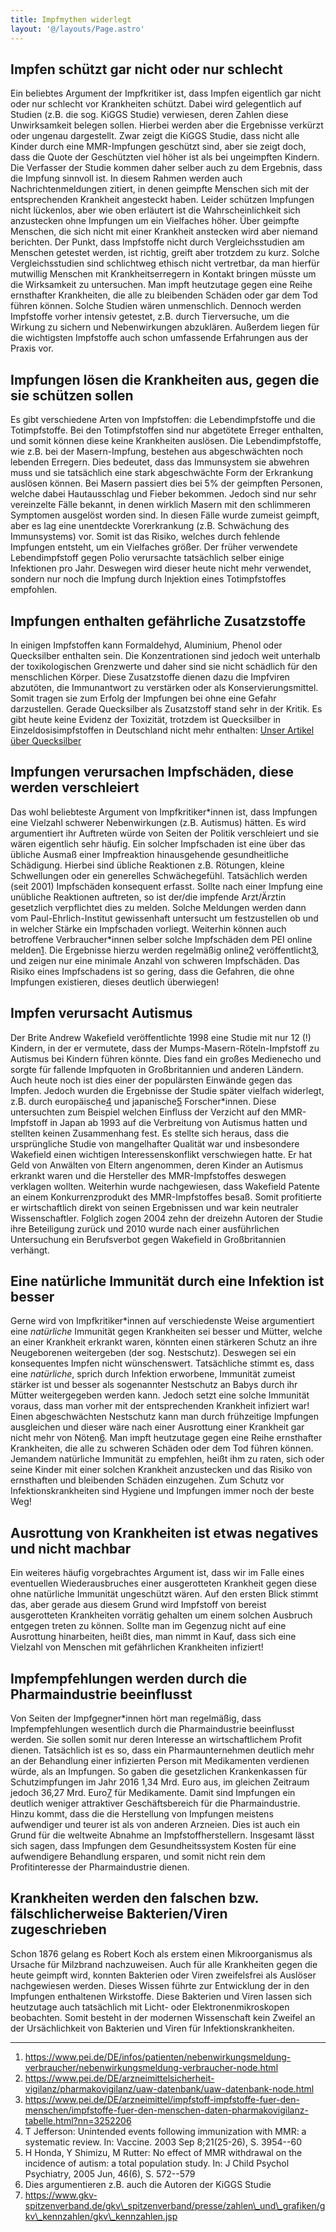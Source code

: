 ```yaml
---
title: Impfmythen widerlegt
layout: '@/layouts/Page.astro'
---
```


## Impfen schützt gar nicht oder nur schlecht

Ein beliebtes Argument der Impfkritiker ist, dass Impfen eigentlich gar nicht oder nur schlecht vor Krankheiten schützt. Dabei wird gelegentlich auf Studien (z.B. die sog. KiGGS Studie) verwiesen, deren Zahlen diese Unwirksamkeit belegen sollen. Hierbei werden aber die Ergebnisse verkürzt oder ungenau dargestellt. Zwar zeigt die KiGGS Studie, dass nicht alle Kinder durch eine MMR-Impfungen geschützt sind, aber sie zeigt doch, dass die Quote der Geschützten viel höher ist als bei ungeimpften Kindern. Die Verfasser der Studie kommen daher selber auch zu dem Ergebnis, dass die Impfung sinnvoll ist. In diesem Rahmen werden auch Nachrichtenmeldungen zitiert, in denen geimpfte Menschen sich mit der entsprechenden Krankheit angesteckt haben. Leider schützen Impfungen nicht lückenlos, aber wie oben erläutert ist die Wahrscheinlichkeit sich anzustecken ohne Impfungen um ein Vielfaches höher. Über geimpfte Menschen, die sich nicht mit einer Krankheit anstecken wird aber niemand berichten. Der Punkt, dass Impfstoffe nicht durch Vergleichsstudien am Menschen getestet werden, ist richtig, greift aber trotzdem zu kurz. Solche Vergleichsstudien sind schlichtweg ethisch nicht vertretbar, da man hierfür mutwillig Menschen mit Krankheitserregern in Kontakt bringen müsste um die Wirksamkeit zu untersuchen. Man impft heutzutage gegen eine Reihe ernsthafter Krankheiten, die alle zu bleibenden Schäden oder gar dem Tod führen können. Solche Studien wären unmenschlich. Dennoch werden Impfstoffe vorher intensiv getestet, z.B. durch Tierversuche, um die Wirkung zu sichern und Nebenwirkungen abzuklären. Außerdem liegen für die wichtigsten Impfstoffe auch schon umfassende Erfahrungen aus der Praxis vor.

## Impfungen lösen die Krankheiten aus, gegen die sie schützen sollen

Es gibt verschiedene Arten von Impfstoffen: die Lebendimpfstoffe und die Totimpfstoffe. Bei den Totimpfstoffen sind nur abgetötete Erreger enthalten, und somit können diese keine Krankheiten auslösen. Die Lebendimpfstoffe, wie z.B. bei der Masern-Impfung, bestehen aus abgeschwächten noch lebenden Erregern. Dies bedeutet, dass das Immunsystem sie abwehren muss und sie tatsächlich eine stark abgeschwächte Form der Erkrankung auslösen können. Bei Masern passiert dies bei 5% der geimpften Personen, welche dabei Hautausschlag und Fieber bekommen. Jedoch sind nur sehr vereinzelte Fälle bekannt, in denen wirklich Masern mit den schlimmeren Symptomen ausgelöst worden sind. In diesen Fälle wurde zumeist geimpft, aber es lag eine unentdeckte Vorerkrankung (z.B. Schwächung des Immunsystems) vor. Somit ist das Risiko, welches durch fehlende Impfungen entsteht, um ein Vielfaches größer. Der früher verwendete Lebendimpfstoff gegen Polio verursachte tatsächlich selber einige Infektionen pro Jahr. Deswegen wird dieser heute nicht mehr verwendet, sondern nur noch die Impfung durch Injektion eines Totimpfstoffes empfohlen.

## Impfungen enthalten gefährliche Zusatzstoffe

In einigen Impfstoffen kann Formaldehyd, Aluminium, Phenol oder Quecksilber enthalten sein. Die Konzentrationen sind jedoch weit unterhalb der toxikologischen Grenzwerte und daher sind sie nicht schädlich für den menschlichen Körper. Diese Zusatzstoffe dienen dazu die Impfviren abzutöten, die Immunantwort zu verstärken oder als Konservierungsmittel. Somit tragen sie zum Erfolg der Impfungen bei ohne eine Gefahr darzustellen. Gerade Quecksilber als Zusatzstoff stand sehr in der Kritik. Es gibt heute keine Evidenz der Toxizität, trotzdem ist Quecksilber in Einzeldosisimpfstoffen in Deutschland nicht mehr enthalten: [Unser Artikel über Quecksilber](https://impf-dich.org/de/impf-info/fakten/quecksilber)

## Impfungen verursachen Impfschäden, diese werden verschleiert

Das wohl beliebteste Argument von Impfkritiker\*innen ist, dass Impfungen eine Vielzahl schwerer Nebenwirkungen (z.B. Autismus) hätten. Es wird argumentiert ihr Auftreten würde von Seiten der Politik verschleiert und sie wären eigentlich sehr häufig. Ein solcher Impfschaden ist eine über das übliche Ausmaß einer Impfreaktion hinausgehende gesundheitliche Schädigung. Hierbei sind übliche Reaktionen z.B. Rötungen, kleine Schwellungen oder ein generelles Schwächegefühl. Tatsächlich werden (seit 2001) Impfschäden konsequent erfasst. Sollte nach einer Impfung eine unübliche Reaktionen auftreten, so ist der/die impfende Arzt/Ärztin gesetzlich verpflichtet dies zu melden. Solche Meldungen werden dann vom Paul-Ehrlich-Institut gewissenhaft untersucht um festzustellen ob und in welcher Stärke ein Impfschaden vorliegt. Weiterhin können auch betroffene Verbraucher\*innen selber solche Impfschäden dem PEI online melden[1](https://www.impf-dich.org/de/impf-info/impfgegner-widerlegt#fn:1). Die Ergebnisse hierzu werden regelmäßig online[2](https://www.impf-dich.org/de/impf-info/impfgegner-widerlegt#fn:2) veröffentlicht[3](https://www.impf-dich.org/de/impf-info/impfgegner-widerlegt#fn:3), und zeigen nur eine minimale Anzahl von schweren Impfschäden. Das Risiko eines Impfschadens ist so gering, dass die Gefahren, die ohne Impfungen existieren, dieses deutlich überwiegen!

## Impfen verursacht Autismus

Der Brite Andrew Wakefield veröffentlichte 1998 eine Studie mit nur 12 (!) Kindern, in der er vermutete, dass der Mumps-Masern-Röteln-Impfstoff zu Autismus bei Kindern führen könnte. Dies fand ein großes Medienecho und sorgte für fallende Impfquoten in Großbritannien und anderen Ländern. Auch heute noch ist dies einer der populärsten Einwände gegen das Impfen. Jedoch wurden die Ergebnisse der Studie später vielfach widerlegt, z.B. durch europäische[4](https://www.impf-dich.org/de/impf-info/impfgegner-widerlegt#fn:4) und japanische[5](https://www.impf-dich.org/de/impf-info/impfgegner-widerlegt#fn:5) Forscher\*innen. Diese untersuchten zum Beispiel welchen Einfluss der Verzicht auf den MMR-Impfstoff in Japan ab 1993 auf die Verbreitung von Autismus hatten und stellten keinen Zusammenhang fest. Es stellte sich heraus, dass die ursprüngliche Studie von mangelhafter Qualität war und insbesondere Wakefield einen wichtigen Interessenskonflikt verschwiegen hatte. Er hat Geld von Anwälten von Eltern angenommen, deren Kinder an Autismus erkrankt waren und die Hersteller des MMR-Impfstoffes deswegen verklagen wollten. Weiterhin wurde nachgewiesen, dass Wakefield Patente an einem Konkurrenzprodukt des MMR-Impfstoffes besaß. Somit profitierte er wirtschaftlich direkt von seinen Ergebnissen und war kein neutraler Wissenschaftler. Folglich zogen 2004 zehn der dreizehn Autoren der Studie ihre Beteiligung zurück und 2010 wurde nach einer ausführlichen Untersuchung ein Berufsverbot gegen Wakefield in Großbritannien verhängt.

## Eine natürliche Immunität durch eine Infektion ist besser

Gerne wird von Impfkritiker\*innen auf verschiedenste Weise argumentiert eine _natürliche_ Immunität gegen Krankheiten sei besser und Mütter, welche an einer Krankheit erkrankt waren, könnten einen stärkeren Schutz an ihre Neugeborenen weitergeben (der sog. Nestschutz). Deswegen sei ein konsequentes Impfen nicht wünschenswert. Tatsächliche stimmt es, dass eine _natürliche_, sprich durch Infektion erworbene, Immunität zumeist stärker ist und besser als sogenannter Nestschutz an Babys durch ihr Mütter weitergegeben werden kann. Jedoch setzt eine solche Immunität voraus, dass man vorher mit der entsprechenden Krankheit infiziert war! Einen abgeschwächten Nestschutz kann man durch frühzeitige Impfungen ausgleichen und dieser wäre nach einer Ausrottung einer Krankheit gar nicht mehr von Nöten[6](https://www.impf-dich.org/de/impf-info/impfgegner-widerlegt#fn:6). Man impft heutzutage gegen eine Reihe ernsthafter Krankheiten, die alle zu schweren Schäden oder dem Tod führen können. Jemandem natürliche Immunität zu empfehlen, heißt ihm zu raten, sich oder seine Kinder mit einer solchen Krankheit anzustecken und das Risiko von ernsthaften und bleibenden Schäden einzugehen. Zum Schutz vor Infektionskrankheiten sind Hygiene und Impfungen immer noch der beste Weg!

## Ausrottung von Krankheiten ist etwas negatives und nicht machbar

Ein weiteres häufig vorgebrachtes Argument ist, dass wir im Falle eines eventuellen Wiederausbruches einer ausgerotteten Krankheit gegen diese ohne natürliche Immunität ungeschützt wären. Auf den ersten Blick stimmt das, aber gerade aus diesem Grund wird Impfstoff von bereist ausgerotteten Krankheiten vorrätig gehalten um einem solchen Ausbruch entgegen treten zu können. Sollte man im Gegenzug nicht auf eine Ausrottung hinarbeiten, heißt dies, man nimmt in Kauf, dass sich eine Vielzahl von Menschen mit gefährlichen Krankheiten infiziert!

## Impfempfehlungen werden durch die Pharmaindustrie beeinflusst

Von Seiten der Impfgegner\*innen hört man regelmäßig, dass Impfempfehlungen wesentlich durch die Pharmaindustrie beeinflusst werden. Sie sollen somit nur deren Interesse an wirtschaftlichem Profit dienen. Tatsächlich ist es so, dass ein Pharmaunternehmen deutlich mehr an der Behandlung einer infizierten Person mit Medikamenten verdienen würde, als an Impfungen. So gaben die gesetzlichen Krankenkassen für Schutzimpfungen im Jahr 2016 1,34 Mrd. Euro aus, im gleichen Zeitraum jedoch 36,27 Mrd. Euro[7](https://www.impf-dich.org/de/impf-info/impfgegner-widerlegt#fn:7) für Medikamente. Damit sind Impfungen ein deutlich weniger attraktiver Geschäftsbereich für die Pharmaindustrie. Hinzu kommt, dass die die Herstellung von Impfungen meistens aufwendiger und teurer ist als von anderen Arzneien. Dies ist auch ein Grund für die weltweite Abnahme an Impfstoffherstellern. Insgesamt lässt sich sagen, dass Impfungen dem Gesundheitssystem Kosten für eine aufwendigere Behandlung ersparen, und somit nicht rein dem Profitinteresse der Pharmaindustrie dienen.

## Krankheiten werden den falschen bzw. fälschlicherweise Bakterien/Viren zugeschrieben

Schon 1876 gelang es Robert Koch als erstem einen Mikroorganismus als Ursache für Milzbrand nachzuweisen. Auch für alle Krankheiten gegen die heute geimpft wird, konnten Bakterien oder Viren zweifelsfrei als Auslöser nachgewiesen werden. Dieses Wissen führte zur Entwicklung der in den Impfungen enthaltenen Wirkstoffe. Diese Bakterien und Viren lassen sich heutzutage auch tatsächlich mit Licht- oder Elektronenmikroskopen beobachten. Somit besteht in der modernen Wissenschaft kein Zweifel an der Ursächlichkeit von Bakterien und Viren für Infektionskrankheiten.

---

1. https://www.pei.de/DE/infos/patienten/nebenwirkungsmeldung-verbraucher/nebenwirkungsmeldung-verbraucher-node.html
2. https://www.pei.de/DE/arzneimittelsicherheit-vigilanz/pharmakovigilanz/uaw-datenbank/uaw-datenbank-node.html
3. https://www.pei.de/DE/arzneimittel/impfstoff-impfstoffe-fuer-den-menschen/impfstoffe-fuer-den-menschen-daten-pharmakovigilanz-tabelle.html?nn=3252206
4. T Jefferson: Unintended events following immunization with MMR: a systematic review. In: Vaccine. 2003 Sep 8;21(25-26), S. 3954--60
5. H Honda, Y Shimizu, M Rutter: No effect of MMR withdrawal on the incidence of autism: a total population study. In: J Child Psychol Psychiatry, 2005 Jun, 46(6), S. 572--579
6. Dies argumentieren z.B. auch die Autoren der KiGGS Studie
7. https://www.gkv-spitzenverband.de/gkv\_spitzenverband/presse/zahlen\_und\_grafiken/gkv\_kennzahlen/gkv\_kennzahlen.jsp
